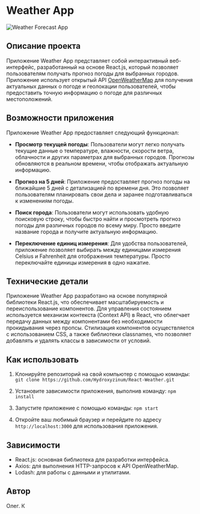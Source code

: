 # Weather App

![Weather Forecast App](https://example.com/weather-app.png)

## Описание проекта

Приложение Weather App представляет собой интерактивный веб-интерфейс, разработанный на основе React.js, который позволяет пользователям получать прогноз погоды для выбранных городов. Приложение использует открытый API [OpenWeatherMap](https://openweathermap.org/) для получения актуальных данных о погоде и геолокации пользователей, чтобы предоставить точную информацию о погоде для различных местоположений.

## Возможности приложения

Приложение Weather App предоставляет следующий функционал:

- **Просмотр текущей погоды**: Пользователи могут легко получать текущие данные о температуре, влажности, скорости ветра, облачности и других параметрах для выбранных городов. Прогнозы обновляются в реальном времени, чтобы отображать актуальную информацию.

- **Прогноз на 5 дней**: Приложение предоставляет прогноз погоды на ближайшие 5 дней с детализацией по времени дня. Это позволяет пользователям планировать свои дела и заранее подготавливаться к изменениям погоды.

- **Поиск города**: Пользователи могут использовать удобную поисковую строку, чтобы быстро найти и просмотреть прогноз погоды для различных городов по всему миру. Просто введите название города и получите актуальную информацию.

- **Переключение единиц измерения**: Для удобства пользователей, приложение позволяет выбирать между единицами измерения Celsius и Fahrenheit для отображения температуры. Просто переключайте единицы измерения в одно нажатие.

## Технические детали

Приложение Weather App разработано на основе популярной библиотеки React.js, что обеспечивает масштабируемость и переиспользование компонентов. Для управления состоянием используется механизм контекста (Context API) в React, что облегчает передачу данных между компонентами без необходимости прокидывания через пропсы. Стилизация компонентов осуществляется с использованием CSS, а также библиотеки classnames, что позволяет добавлять и удалять классы в зависимости от условий.

## Как использовать

1. Клонируйте репозиторий на свой компьютер с помощью команды: `git clone https://github.com/Hydroxyzinum/React-Weather.git`

2. Установите зависимости приложения, выполнив команду: `npm install`

3. Запустите приложение с помощью команды: `npm start`

4. Откройте ваш любимый браузер и перейдите по адресу `http://localhost:3000` для использования приложения.

## Зависимости

- React.js: основная библиотека для разработки интерфейса.
- Axios: для выполнения HTTP-запросов к API OpenWeatherMap.
- Lodash: для работы с данными и утилитами.

## Автор

Олег. К
